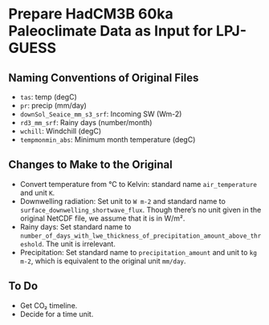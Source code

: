 Prepare HadCM3B 60ka Paleoclimate Data as Input for LPJ-GUESS
=============================================================

Naming Conventions of Original Files
------------------------------------

- `tas`: temp (degC)
- `pr`: precip (mm/day)
- `downSol_Seaice_mm_s3_srf`: Incoming SW (Wm-2)
- `rd3_mm_srf`: Rainy days (number/month)
- `wchill`: Windchill (degC)
- `tempmonmin_abs`: Minimum month temperature (degC)

Changes to Make to the Original
-------------------------------

- Convert temperature from °C to Kelvin: standard name `air_temperature` and unit `K`.
- Downwelling radiation: Set unit to `W m-2` and standard name to `surface_downwelling_shortwave_flux`. Though there’s no unit given in the original NetCDF file, we assume that it is in W/m².
- Rainy days: Set standard name to `number_of_days_with_lwe_thickness_of_precipitation_amount_above_threshold`. The unit is irrelevant.
- Precipitation: Set standard name to `precipitation_amount` and unit to `kg m-2`, which is equivalent to the original unit `mm/day`.

To Do
-----

- Get CO₂ timeline.
- Decide for a time unit.
